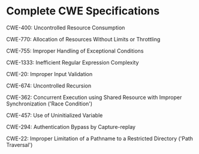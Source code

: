 

# Complete CWE Specifications

CWE-400: Uncontrolled Resource Consumption

CWE-770: Allocation of Resources Without Limits or Throttling

CWE-755: Improper Handling of Exceptional Conditions

CWE-1333: Inefficient Regular Expression Complexity

CWE-20: Improper Input Validation

CWE-674: Uncontrolled Recursion

CWE-362: Concurrent Execution using Shared Resource with Improper Synchronization ('Race Condition')

CWE-457: Use of Uninitialized Variable

CWE-294: Authentication Bypass by Capture-replay

CWE-22: Improper Limitation of a Pathname to a Restricted Directory ('Path Traversal')